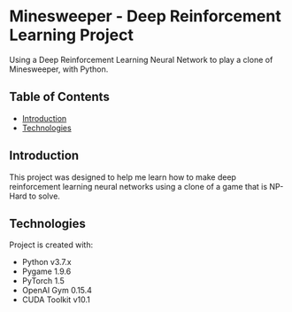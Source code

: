 # Minesweeper - Deep Reinforcement Learning Project
Using a Deep Reinforcement Learning Neural Network to play a clone of Minesweeper, with Python.

## Table of Contents
* [Introduction](#Introduction)
* [Technologies](#Technologies)

## Introduction
This project was designed to help me learn how to make deep reinforcement learning neural networks using a clone of a game that is NP-Hard to solve.

## Technologies
Project is created with:
* Python v3.7.x
* Pygame 1.9.6
* PyTorch 1.5
* OpenAI Gym 0.15.4
* CUDA Toolkit v10.1